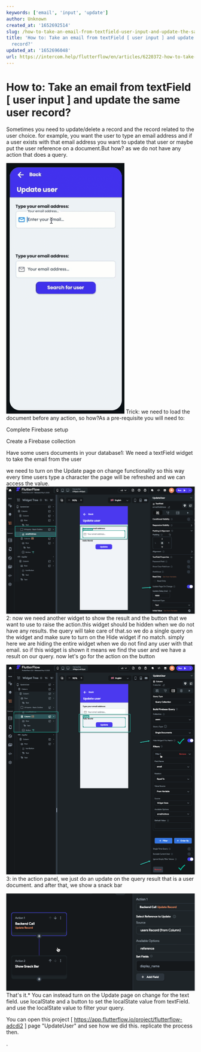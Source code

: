 ```yaml
---
keywords: ['email', 'input', 'update']
author: Unknown
created_at: '1652692514'
slug: /how-to-take-an-email-from-textfield-user-input-and-update-the-same-user-record
title: 'How to: Take an email from textField [ user input ] and update the same user
  record?'
updated_at: '1652696048'
url: https://intercom.help/flutterflow/en/articles/6220372-how-to-take-an-email-from-textfield-user-input-and-update-the-same-user-record
---
```

# How to: Take an email from textField [ user input ] and update the same user record?

Sometimes you need to update/delete a record and the record related to the user choice. for example, you want the user to type an email address and if a user exists with that email address you want to update that user or maybe put the user reference on a document.But how? as we do not have any action that does a query.

![](../assets/20250430121457209095.gif)
Trick: we need to load the document before any action, so how?As a pre-requisite you will need to:

Complete Firebase setup

Create a Firebase collection

Have some users documents in your database1: We need a textField widget to take the email from the user

we need to turn on the Update page on change functionality so this way every time users type a character the page will be refreshed and we can access the value.​
![](../assets/20250430121457646837.png)2: now we need another widget to show the result and the button that we want to use to raise the action.this widget should be hidden when we do not have any results. the query will take care of that.so we do a single query on the widget and make sure to turn on the Hide widget if no match. simply here we are hiding the entire widget when we do not find any user with that email.
so if this widget is shown it means we find the user and we have a result on our query. now let's go for the action on the button

![](../assets/20250430121457985825.png)3: in the action panel, we just do an update on the query result that is a user document. and after that, we show a snack bar

![](../assets/20250430121458204938.png)
That's it.* You can instead turn on the Update page on change for the text field. use localState and a button to set the localState value from textField. and use the localState value to filter your query.

You can open this project [ https://app.flutterflow.io/project/flutterflow-adcdi2 ] page "UpdateUser" and see how we did this. replicate the process then.

.
​